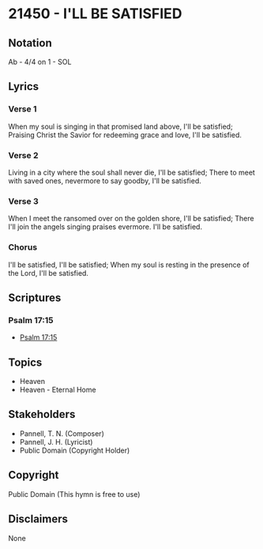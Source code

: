 # 21450 - I'LL BE SATISFIED

## Notation

Ab - 4/4 on 1 - SOL

## Lyrics

### Verse 1

When my soul is singing in that promised land above, I'll be satisfied; Praising Christ the Savior for redeeming grace and love, I'll be satisfied.

### Verse 2

Living in a city where the soul shall never die, I'll be satisfied; There to meet with saved ones, nevermore to say goodby, I'll be satisfied.

### Verse 3

When I meet the ransomed over on the golden shore, I'll be satisfied; There I'll join the angels singing praises evermore. I'll be satisfied.

### Chorus

I'll be satisfied, I'll be satisfied; When my soul is resting in the presence of the Lord, I'll be satisfied.


## Scriptures

### Psalm 17:15

- [Psalm 17:15](https://www.biblegateway.com/passage/?search=Psalm%2017%3A15)


## Topics

- Heaven
- Heaven - Eternal Home

## Stakeholders

- Pannell, T. N. (Composer)
- Pannell, J. H. (Lyricist)
- Public Domain (Copyright Holder)

## Copyright

Public Domain
(This hymn is free to use)

## Disclaimers

None

